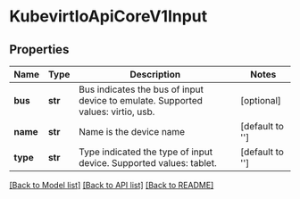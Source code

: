 # KubevirtIoApiCoreV1Input

## Properties
Name | Type | Description | Notes
------------ | ------------- | ------------- | -------------
**bus** | **str** | Bus indicates the bus of input device to emulate. Supported values: virtio, usb. | [optional] 
**name** | **str** | Name is the device name | [default to '']
**type** | **str** | Type indicated the type of input device. Supported values: tablet. | [default to '']

[[Back to Model list]](../README.md#documentation-for-models) [[Back to API list]](../README.md#documentation-for-api-endpoints) [[Back to README]](../README.md)


